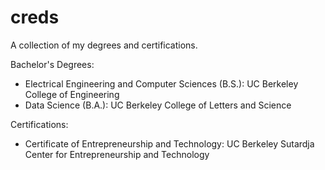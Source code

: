 # creds
A collection of my degrees and certifications.

Bachelor's Degrees:
- Electrical Engineering and Computer Sciences (B.S.): UC Berkeley College of Engineering
- Data Science (B.A.): UC Berkeley College of Letters and Science

Certifications:
- Certificate of Entrepreneurship and Technology: UC Berkeley Sutardja Center for Entrepreneurship and Technology
